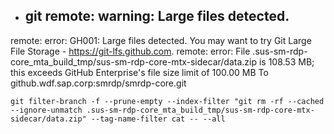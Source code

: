 

- ## git remote: warning: Large files detected. 

remote: error: GH001: Large files detected. You may want to try Git Large File Storage - https://git-lfs.github.com.
remote: error: File .sus-sm-rdp-core_mta_build_tmp/sus-sm-rdp-core-mtx-sidecar/data.zip is 108.53 MB; this exceeds GitHub Enterprise's file size limit of 100.00 MB
To github.wdf.sap.corp:smrdp/smrdp-core.git
``` 
git filter-branch -f --prune-empty --index-filter "git rm -rf --cached --ignore-unmatch .sus-sm-rdp-core_mta_build_tmp/sus-sm-rdp-core-mtx-sidecar/data.zip" --tag-name-filter cat -- --all
``` 
